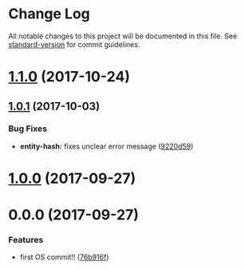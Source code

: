 # Change Log

All notable changes to this project will be documented in this file. See [standard-version](https://github.com/conventional-changelog/standard-version) for commit guidelines.

<a name="1.1.0"></a>
# [1.1.0](https://github.com/ViacomInc/data-point/compare/v1.0.1...v1.1.0) (2017-10-24)



<a name="1.0.1"></a>
## [1.0.1](https://github.com/ViacomInc/data-point/compare/v1.0.0...v1.0.1) (2017-10-03)


### Bug Fixes

* **entity-hash:** fixes unclear error message ([9220d59](https://github.com/ViacomInc/data-point/commit/9220d59))



<a name="1.0.0"></a>
# [1.0.0](https://github.com/ViacomInc/data-point/compare/v0.0.0...v1.0.0) (2017-09-27)



<a name="0.0.0"></a>
# 0.0.0 (2017-09-27)


### Features

* first OS commit!! ([76b916f](https://github.com/ViacomInc/data-point/commit/76b916f))
